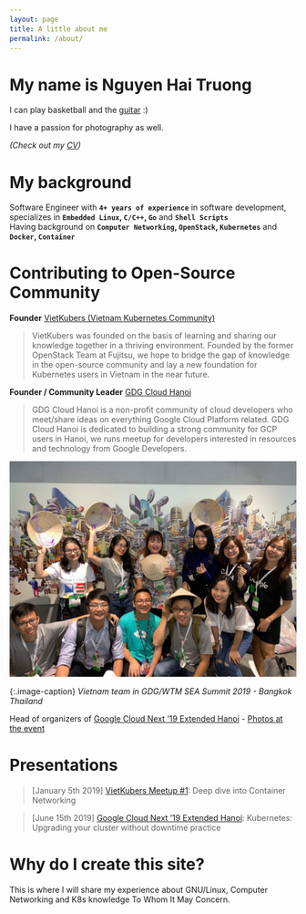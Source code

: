 ```yaml
---
layout: page
title: A little about me
permalink: /about/
---
```


# My name is Nguyen Hai Truong 

I can play basketball and the [guitar](https://www.youtube.com/watch?v=WUsfp92Sd2Y) :)

I have a passion for photography as well.

*(Check out my [CV](https://haitruonghust.files.wordpress.com/2019/07/nguyenhaitruong-linuxsystemengineer-cv1.pdf))*

# My background

Software Engineer with **`4+ years of experience`** in software development, specializes in **`Embedded Linux`, `C/C++`, `Go`** and **`Shell Scripts`**  
Having background on **`Computer Networking`, `OpenStack`, `Kubernetes`** and **`Docker`, `Container`**

# Contributing to Open-Source Community
**Founder** [VietKubers (Vietnam Kubernetes Community)](https://vietkubers.github.io/)
> VietKubers was founded on the basis of learning and sharing our knowledge together in a thriving environment. Founded by the former OpenStack Team at Fujitsu, we hope to bridge the gap of knowledge in the open-source community and lay a new foundation for Kubernetes users in Vietnam in the near future.  

**Founder / Community Leader** [GDG Cloud Hanoi](https://www.facebook.com/GDGCloudHanoi)  
> GDG Cloud Hanoi is a non-profit community of cloud developers who meet/share ideas on everything Google Cloud Platform related. GDG Cloud Hanoi is dedicated to building a strong community for GCP users in Hanoi, we runs meetup for developers interested in resources and technology from Google Developers.

![GDG](/static/img/gdg.JPG)

{:.image-caption}
*Vietnam team in GDG/WTM SEA Summit 2019 - Bangkok Thailand*

Head of organizers of [Google Cloud Next ’19 Extended Hanoi](https://www.meetup.com/Vietkubers-Vietnam-Kubernetes-Community/events/261417540/) - [Photos at the event](https://photos.app.goo.gl/HxS7q7nVDUjYnGtr9)


# Presentations
> [January 5th 2019] [VietKubers Meetup #1](https://www.meetup.com/Vietkubers-Vietnam-Kubernetes-Community/events/257150787/): 
Deep dive into Container Networking  

> [June 15th 2019] [Google Cloud Next ’19 Extended Hanoi](https://www.meetup.com/Vietkubers-Vietnam-Kubernetes-Community/events/261417540/): 
Kubernetes: Upgrading your cluster without downtime practice


# Why do I create this site?

This is where I will share my experience about GNU/Linux, Computer Networking and K8s knowledge To Whom It May Concern. 

